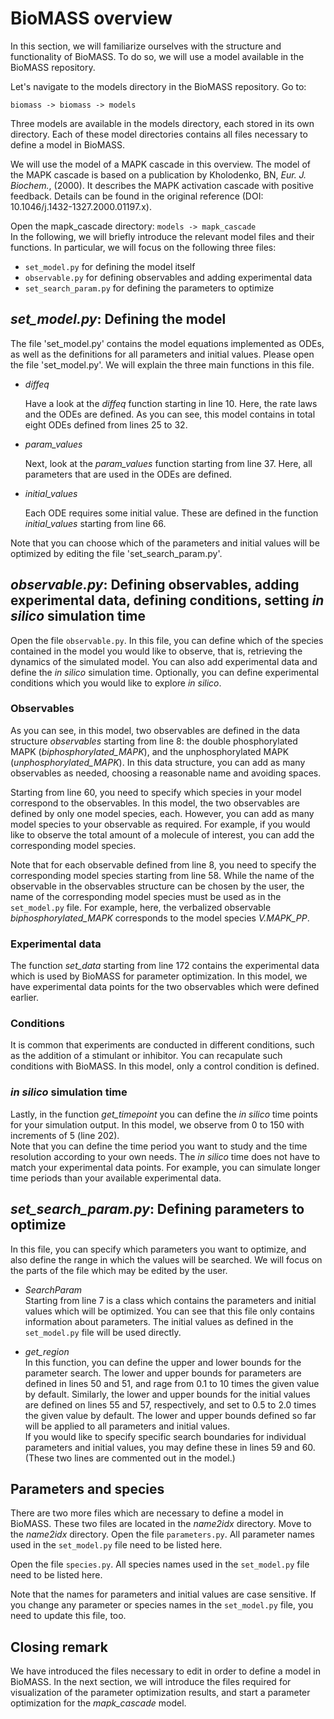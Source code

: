 # BioMASS overview

In this section, we will familiarize ourselves with the structure and functionality of BioMASS.
To do so, we will use a model available in the BioMASS repository.

Let's navigate to the models directory in the BioMASS repository.
Go to:

`biomass -> biomass -> models `

Three models are available in the models directory, each stored in its own directory.
Each of these model directories contains all files necessary to define a model in BioMASS.

We will use the model of a MAPK cascade in this overview. The model of the MAPK cascade is based on a publication by Kholodenko, BN, _Eur. J. Biochem._, (2000). It describes the MAPK activation cascade with positive feedback. Details can be found in the original reference (DOI: 10.1046/j.1432-1327.2000.01197.x).

Open the mapk_cascade directory:
`models -> mapk_cascade`
<br>
In the following, we will briefly introduce the relevant model files and their functions. In particular, we will focus on the following three files:

- `set_model.py` for defining the model itself
- `observable.py` for defining observables and adding experimental data
- `set_search_param.py` for defining the parameters to optimize

## _set_model.py_: Defining the model

The file 'set_model.py' contains the model equations implemented as ODEs, as well as the definitions for all parameters and initial values. Please open the file 'set_model.py'. We will explain the three main functions in this file.

- _diffeq_

  Have a look at the _diffeq_ function starting in line 10. Here, the rate laws and the ODEs are defined. As you can see, this model contains in total eight ODEs defined from lines 25 to 32.

- _param_values_

  Next, look at the _param_values_ function starting from line 37. Here, all parameters that are used in the ODEs are defined.

- _initial_values_

  Each ODE requires some initial value. These are defined in the function _initial_values_ starting from line 66.

Note that you can choose which of the parameters and initial values will be optimized by editing the file 'set_search_param.py'.

## _observable.py_: Defining observables, adding experimental data, defining conditions, setting _in silico_ simulation time

Open the file `observable.py`. In this file, you can define which of the species contained in the model you would like to observe, that is, retrieving the dynamics of the simulated model. You can also add experimental data and define the _in silico_ simulation time. Optionally, you can define experimental conditions which you would like to explore _in silico_.

### Observables

As you can see, in this model, two observables are defined in the data structure _observables_ starting from line 8: the double phosphorylated MAPK (_biphosphorylated_MAPK_), and the unphosphorylated MAPK (_unphosphorylated_MAPK_). In this data structure, you can add as many observables as needed, choosing a reasonable name and avoiding spaces.

Starting from line 60, you need to specify which species in your model correspond to the observables. In this model, the two observables are defined by only one model species, each. However, you can add as many model species to your observable as required. For example, if you would like to observe the total amount of a molecule of interest, you can add the corresponding model species.

Note that for each observable defined from line 8, you need to specify the corresponding model species starting from line 58. While the name of the observable in the observables structure can be chosen by the user, the name of the corresponding model species must be used as in the `set_model.py` file. For example, here, the verbalized observable _biphosphorylated_MAPK_ corresponds to the model species _V.MAPK_PP_.

### Experimental data

The function _set_data_ starting from line 172 contains the experimental data which is used by BioMASS for parameter optimization. In this model, we have experimental data points for the two observables which were defined earlier.

### Conditions

It is common that experiments are conducted in different conditions, such as the addition of a stimulant or inhibitor. You can recapulate such conditions with BioMASS. In this model, only a control condition is defined.

### _in silico_ simulation time

Lastly, in the function _get_timepoint_ you can define the _in silico_ time points for your simulation output. In this model, we observe from 0 to 150 with increments of 5 (line 202).
<br>
Note that you can define the time period you want to study and the time resolution according to your own needs. The _in silico_ time does not have to match your experimental data points. For example, you can simulate longer time periods than your available experimental data.

## _set_search_param.py_: Defining parameters to optimize

In this file, you can specify which parameters you want to optimize, and also define the range in which the values will be searched. We will focus on the parts of the file which may be edited by the user.

- _SearchParam_ <br>
  Starting from line 7 is a class which contains the parameters and initial values which will be optimized. You can see that this file only contains information about parameters. The initial values as defined in the `set_model.py` file will be used directly.

- _get_region_ <br>
  In this function, you can define the upper and lower bounds for the parameter search. The lower and upper bounds for parameters are defined in lines 50 and 51, and rage from 0.1 to 10 times the given value by default. Similarly, the lower and upper bounds for the initial values are defined on lines 55 and 57, respectively, and set to 0.5 to 2.0 times the given value by default. The lower and upper bounds defined so far will be applied to all parameters and initial values.
  <br>
  If you would like to specify specific search boundaries for individual parameters and initial values, you may define these in lines 59 and 60. (These two lines are commented out in the model.)

## Parameters and species

There are two more files which are necessary to define a model in BioMASS. These two files are located in the _name2idx_ directory.
Move to the _name2idx_ directory.
Open the file `parameters.py`.
All parameter names used in the `set_model.py` file need to be listed here.

Open the file `species.py`. All species names used in the `set_model.py` file need to be listed here.

Note that the names for parameters and initial values are case sensitive. If you change any parameter or species names in the `set_model.py` file, you need to update this file, too.

## Closing remark

We have introduced the files necessary to edit in order to define a model in BioMASS. In the next section, we will introduce the files required for visualization of the parameter optimization results, and start a parameter optimization for the _mapk_cascade_ model.
